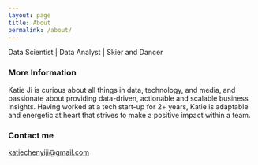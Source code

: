 ```yaml
---
layout: page
title: About
permalink: /about/
---
```


Data Scientist | Data Analyst | Skier and Dancer

### More Information

Katie Ji is curious about all things in data, technology, and media, and passionate about providing data-driven, actionable and scalable business insights.
Having worked at a tech start-up for 2+ years, Katie is adaptable and energetic at heart that strives to make a positive impact within a team. 

### Contact me

[katiechenyiji@gmail.com](mailto:email@domain.com)